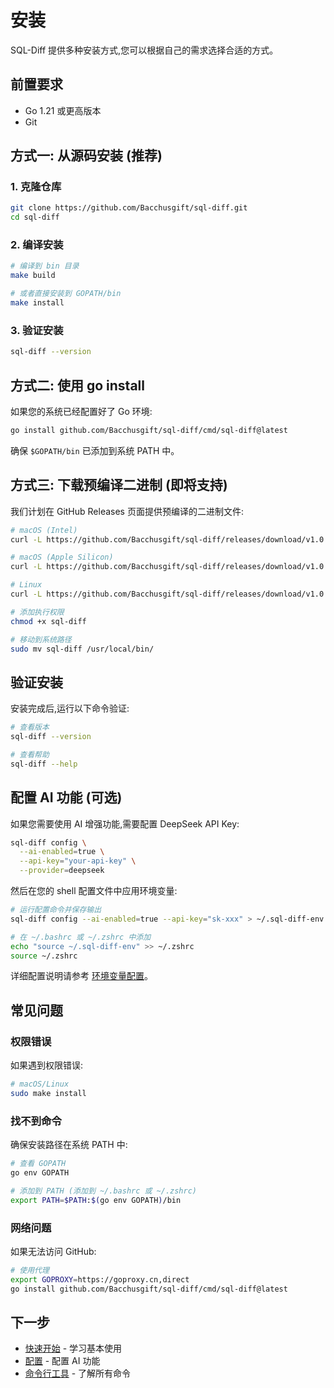 # 安装

SQL-Diff 提供多种安装方式,您可以根据自己的需求选择合适的方式。

## 前置要求

- Go 1.21 或更高版本
- Git

## 方式一: 从源码安装 (推荐)

### 1. 克隆仓库

```bash
git clone https://github.com/Bacchusgift/sql-diff.git
cd sql-diff
```

### 2. 编译安装

```bash
# 编译到 bin 目录
make build

# 或者直接安装到 GOPATH/bin
make install
```

### 3. 验证安装

```bash
sql-diff --version
```

## 方式二: 使用 go install

如果您的系统已经配置好了 Go 环境:

```bash
go install github.com/Bacchusgift/sql-diff/cmd/sql-diff@latest
```

确保 `$GOPATH/bin` 已添加到系统 PATH 中。

## 方式三: 下载预编译二进制 (即将支持)

我们计划在 GitHub Releases 页面提供预编译的二进制文件:

```bash
# macOS (Intel)
curl -L https://github.com/Bacchusgift/sql-diff/releases/download/v1.0.0/sql-diff-darwin-amd64 -o sql-diff

# macOS (Apple Silicon)
curl -L https://github.com/Bacchusgift/sql-diff/releases/download/v1.0.0/sql-diff-darwin-arm64 -o sql-diff

# Linux
curl -L https://github.com/Bacchusgift/sql-diff/releases/download/v1.0.0/sql-diff-linux-amd64 -o sql-diff

# 添加执行权限
chmod +x sql-diff

# 移动到系统路径
sudo mv sql-diff /usr/local/bin/
```

## 验证安装

安装完成后,运行以下命令验证:

```bash
# 查看版本
sql-diff --version

# 查看帮助
sql-diff --help
```

## 配置 AI 功能 (可选)

如果您需要使用 AI 增强功能,需要配置 DeepSeek API Key:

```bash
sql-diff config \
  --ai-enabled=true \
  --api-key="your-api-key" \
  --provider=deepseek
```

然后在您的 shell 配置文件中应用环境变量:

```bash
# 运行配置命令并保存输出
sql-diff config --ai-enabled=true --api-key="sk-xxx" > ~/.sql-diff-env

# 在 ~/.bashrc 或 ~/.zshrc 中添加
echo "source ~/.sql-diff-env" >> ~/.zshrc
source ~/.zshrc
```

详细配置说明请参考 [环境变量配置](/config/environment)。

## 常见问题

### 权限错误

如果遇到权限错误:

```bash
# macOS/Linux
sudo make install
```

### 找不到命令

确保安装路径在系统 PATH 中:

```bash
# 查看 GOPATH
go env GOPATH

# 添加到 PATH (添加到 ~/.bashrc 或 ~/.zshrc)
export PATH=$PATH:$(go env GOPATH)/bin
```

### 网络问题

如果无法访问 GitHub:

```bash
# 使用代理
export GOPROXY=https://goproxy.cn,direct
go install github.com/Bacchusgift/sql-diff/cmd/sql-diff@latest
```

## 下一步

- [快速开始](/guide/getting-started) - 学习基本使用
- [配置](/config/environment) - 配置 AI 功能
- [命令行工具](/guide/cli) - 了解所有命令

